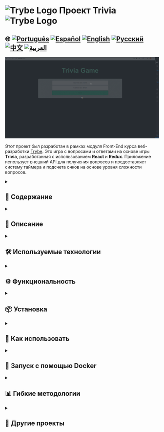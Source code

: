# <img src="https://cdn-icons-png.flaticon.com/128/10832/10832132.png" alt="Trybe Logo" width="42" height="30" /> Проект Trivia <img src="https://cdn-icons-png.flaticon.com/128/10832/10832132.png" alt="Trybe Logo" width="42" height="30" />

## 🌐 [![Português](https://img.shields.io/badge/Português-green)](https://github.com/SamuelRocha91/trivia_game/blob/main/README.md) [![Español](https://img.shields.io/badge/Español-yellow)](https://github.com/SamuelRocha91/trivia_game/blob/main/README_es.md) [![English](https://img.shields.io/badge/English-blue)](https://github.com/SamuelRocha91/trivia_game/blob/main/README_en.md) [![Русский](https://img.shields.io/badge/Русский-lightgrey)](https://github.com/SamuelRocha91/trivia_game/blob/main/README_ru.md) [![中文](https://img.shields.io/badge/中文-red)](https://github.com/SamuelRocha91/trivia_game/blob/main/README_ch.md) [![العربية](https://img.shields.io/badge/العربية-orange)](https://github.com/SamuelRocha91/trivia_game/blob/main/README_ar.md)

![Предварительный просмотр приложения](./public/trivia.gif)

Этот проект был разработан в рамках модуля Front-End курса веб-разработки [Trybe](https://www.betrybe.com/). Это игра с вопросами и ответами на основе игры **Trivia**, разработанная с использованием **React** и **Redux**. Приложение использует внешний API для получения вопросов и предоставляет систему таймера и подсчета очков на основе уровня сложности вопросов.

<details>
  <summary><h2>📑 Содержание</h2></summary>

  - [Описание](#описание)
  - [Используемые технологии](#используемые-технологии)
  - [Функциональность](#функциональность)
  - [Установка](#установка)
  - [Как использовать](#как-использовать)
  - [Запуск с помощью Docker](#запуск-с-помощью-docker)
  - [Гибкие методологии](#гибкие-методологии)

</details>

<details>
  <summary><h2>📝 Описание</h2></summary>

  Цель проекта - предоставить пользователям интерактивный и увлекательный опыт, отвечая на вопросы разной степени сложности. Приложение использует:

  - **React** для разработки компонентов и страниц.
  - **Redux** для управления глобальным состоянием.
  - **React Router** для навигации между страницами игры, такими как экран входа, игра, рейтинг и комментарии.

  Система включает:

  - Интерфейс игры с случайными вопросами.
  - Таймер для ответа на вопросы.
  - Система подсчета очков на основе оставшегося времени и сложности вопроса.
  - Интеграцию с API [Open Trivia Database](https://opentdb.com/).

</details>

<details>
  <summary><h2>🛠️ Используемые технологии</h2></summary>

  - **JavaScript** (ES6+)
  - **React**
  - **Redux**
  - **React Router**
  - **CSS**
  - **HTML**
  - **Docker** (для контейнеризации приложения)

</details>

<details>
  <summary><h2>⚙️ Функциональность</h2></summary>

  1. **Случайные вопросы**: Приложение получает вопросы из внешнего API [Open Trivia Database](https://opentdb.com/), показывая по одному вопросу за раз.
  2. **Система таймера**: У пользователя есть 30 секунд на ответ на каждый вопрос. Кнопка ответа деактивируется по истечении времени.
  3. **Подсчет очков**: Очки рассчитываются в зависимости от оставшегося времени и сложности вопроса.
  4. **Система комментариев**: После того как все вопросы будут отвечены, игрок перенаправляется на страницу комментариев.
  5. **Рейтинг**: Игрок может просмотреть рейтинг с наивысшими баллами.
  6. **Токен доступа**: Для игры пользователю нужен токен, который генерируется при запуске игры.

</details>

<details>
  <summary><h2>📦 Установка</h2></summary>

  ### Требования

  - **Node.js** (версии 14 или выше)
  - **Docker** (по желанию, если вы хотите запустить приложение в контейнере)

  ### Шаги для локальной установки

  1. Клонируйте репозиторий:
     ```bash
     git clone https://github.com/SamuelRocha91/trivia.git
     ```
  2. Перейдите в каталог проекта:
     ```bash
     cd trivia
     ```
  3. Установите зависимости:
     ```bash
     npm install
     ```
  4. Запустите приложение:
     ```bash
     npm start
     ```

  Приложение будет работать по адресу `http://localhost:3000`.

</details>

<details>
  <summary><h2>🚀 Как использовать</h2></summary>

  1. При запуске приложения войдите в систему или сгенерируйте токен доступа.
  2. Выберите категорию вопросов и начните игру.
  3. Ответьте на вопросы в пределах времени.
  4. В конце игры вы будете перенаправлены на страницу комментариев, где сможете увидеть свой счет.
  5. Просмотрите рейтинг лучших игроков.

</details>

<details>
  <summary><h2>🐳 Запуск с помощью Docker</h2></summary>

  Чтобы запустить приложение с помощью Docker, выполните следующие шаги:

  1. Убедитесь, что Docker установлен на вашем компьютере.
  2. В корневом каталоге проекта выполните следующую команду, чтобы создать образ Docker:
     ```bash
     docker build -t trivia-game .
     ```
  3. После создания образа запустите контейнер с помощью следующей команды:
     ```bash
     docker run -p 3000:3000 trivia-game
     ```

  Приложение будет доступно по адресу `http://localhost:3000`.

</details>

<details>
  <summary><h2>📊 Гибкие методологии</h2></summary>

  В процессе разработки проекта мы использовали гибкие методологии для обеспечения эффективной организации команды и рабочего процесса. Основные инструменты и практики, которые были использованы:

  - **Trello**: Для управления задачами и отслеживания прогресса.
  - **Scrum**: С недельными спринтами и ежедневными встречами для синхронизации задач и улучшения коммуникации в команде.

</details>

<details>
  <summary><h2>🔗 Другие проекты</h2></summary>

  - 🌶️ [Recipes App](https://github.com/SamuelRocha91/ProjectRecipesApp/blob/main/README_ru.md)
  - 🐣 [Pokedex](https://github.com/SamuelRocha91/pokedex/blob/main/README_ru.md)
  - 🏪 [FrontEnd Online Store](https://github.com/SamuelRocha91/project-frontend-online-store/blob/main/README_ru.md)
  - 👛 [Expense organizer](https://github.com/SamuelRocha91/project-trybewallet/blob/main/README_ru.md)

</details>
